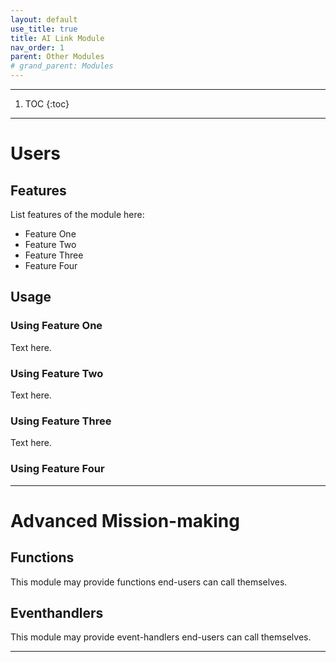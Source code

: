 ```yaml
---
layout: default
use_title: true
title: AI Link Module
nav_order: 1
parent: Other Modules
# grand_parent: Modules
---
```


---

1. TOC
{:toc}

---

# Users

## Features

List features of the module here:
- Feature One
- Feature Two
- Feature Three
- Feature Four

## Usage

### Using Feature One

Text here.

### Using Feature Two

Text here.

### Using Feature Three

Text here.

### Using Feature Four

---

# Advanced Mission-making

## Functions
This module may provide functions end-users can call themselves.

## Eventhandlers
This module may provide event-handlers end-users can call themselves.

---
